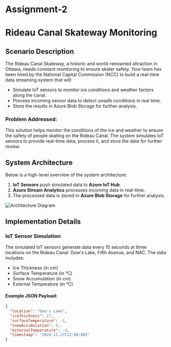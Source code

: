 # Assignment-2
# Rideau Canal Skateway Monitoring

## Scenario Description

The Rideau Canal Skateway, a historic and world-renowned attraction in Ottawa, needs constant monitoring to ensure skater safety. Your team has been hired by the National Capital Commission (NCC) to build a real-time data streaming system that will:

- Simulate IoT sensors to monitor ice conditions and weather factors along the canal.
- Process incoming sensor data to detect unsafe conditions in real time.
- Store the results in Azure Blob Storage for further analysis.

### Problem Addressed:
This solution helps monitor the conditions of the ice and weather to ensure the safety of people skating on the Rideau Canal. The system simulates IoT sensors to provide real-time data, process it, and store the data for further review.

## System Architecture

Below is a high-level overview of the system architecture:

1. **IoT Sensors** push simulated data to **Azure IoT Hub**.
2. **Azure Stream Analytics** processes incoming data in real-time.
3. The processed data is stored in **Azure Blob Storage** for further analysis.

![Architecture Diagram](architecture-diagram.png)

## Implementation Details

### IoT Sensor Simulation

The simulated IoT sensors generate data every 10 seconds at three locations on the Rideau Canal: Dow's Lake, Fifth Avenue, and NAC. The data includes:

- Ice Thickness (in cm)
- Surface Temperature (in °C)
- Snow Accumulation (in cm)
- External Temperature (in °C)

#### Example JSON Payload:
```json
{
  "location": "Dow's Lake",
  "iceThickness": 27,
  "surfaceTemperature": -1,
  "snowAccumulation": 8,
  "externalTemperature": -4,
  "timestamp": "2024-11-23T12:00:00Z"
}


